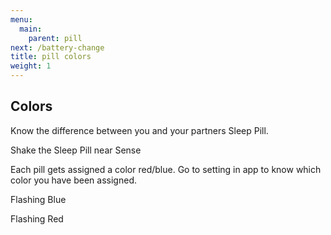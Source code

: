 ```yaml
---
menu:
  main:
    parent: pill
next: /battery-change
title: pill colors
weight: 1
---
```


## Colors

Know the difference between you and your partners Sleep Pill.


Shake the Sleep Pill near Sense

Each pill gets assigned a color red/blue. Go to setting in app to know which color you have been assigned. 


Flashing Blue


Flashing Red
